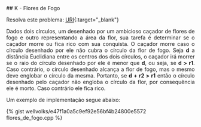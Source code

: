 <div id="flores">

</div>
## K - Flores de Fogo

Resolva este problema:
[URI][uri-1039]{:target="_blank"}

<p align="justify">
Dados dois círculos, um desenhado por um ambicioso caçador de flores de fogo e outro representando a área da flor, sua tarefa é determinar se o caçador morre ou fica rico com sua conquista. O caçador morre caso o círculo desenhado por ele não cubra o círculo da flor de fogo.  Seja <b>d</b> a distância Euclidiana entre os centros dos dois círculos, o caçador irá morrer se o raio do círculo desenhado por ele é menor que <b>d</b>, ou seja, se <b>d > r1</b>. Caso contrário, o círculo desenhado alcança a flor de fogo, mas o mesmo deve englobar o círculo da mesma. Portanto, se <b>d + r2 > r1</b> então o círculo desenhado pelo caçador não engloba o círculo da flor, por consequência ele é morto. Caso contrário ele fica rico.
</p>

Um exemplo de implementação segue abaixo:

{% gist wellvolks/e47f1a0a5c9ef92e56bf4b24800e5572 flores_de_fogo.cpp %}


[uri-1039]:		https://www.urionlinejudge.com.br/judge/pt/problems/view/1039
